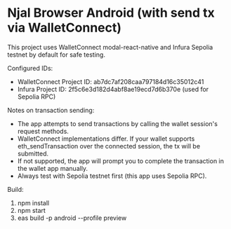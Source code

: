 
# Njal Browser Android (with send tx via WalletConnect)

This project uses WalletConnect modal-react-native and Infura Sepolia testnet by default for safe testing.

Configured IDs:
- WalletConnect Project ID: ab7dc7af208caa797184d16c35012c41
- Infura Project ID: 2f5c6e3d182d4abf8ae19ecd7d6b370e (used for Sepolia RPC)

Notes on transaction sending:
- The app attempts to send transactions by calling the wallet session's request methods.
- WalletConnect implementations differ. If your wallet supports eth_sendTransaction over the connected session, the tx will be submitted.
- If not supported, the app will prompt you to complete the transaction in the wallet app manually.
- Always test with Sepolia testnet first (this app uses Sepolia RPC).

Build:
1. npm install
2. npm start
3. eas build -p android --profile preview
